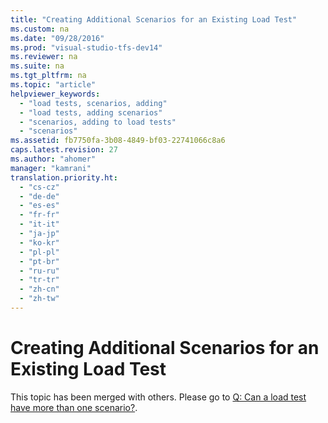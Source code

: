 ```yaml
---
title: "Creating Additional Scenarios for an Existing Load Test"
ms.custom: na
ms.date: "09/28/2016"
ms.prod: "visual-studio-tfs-dev14"
ms.reviewer: na
ms.suite: na
ms.tgt_pltfrm: na
ms.topic: "article"
helpviewer_keywords: 
  - "load tests, scenarios, adding"
  - "load tests, adding scenarios"
  - "scenarios, adding to load tests"
  - "scenarios"
ms.assetid: fb7750fa-3b08-4849-bf03-22741066c8a6
caps.latest.revision: 27
ms.author: "ahomer"
manager: "kamrani"
translation.priority.ht: 
  - "cs-cz"
  - "de-de"
  - "es-es"
  - "fr-fr"
  - "it-it"
  - "ja-jp"
  - "ko-kr"
  - "pl-pl"
  - "pt-br"
  - "ru-ru"
  - "tr-tr"
  - "zh-cn"
  - "zh-tw"
---
```

# Creating Additional Scenarios for an Existing Load Test
This topic has been merged with others. Please go to [Q: Can a load test have more than one scenario?](assetId:///7041cbcf-9ab1-4579-98ff-8f296aeaded4#CreateRunLoadTest_QA_AddScenarios).